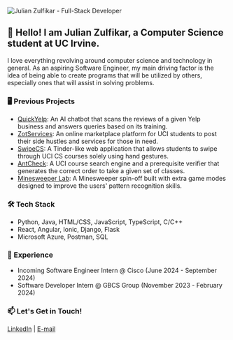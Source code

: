 ![Julian Zulfikar - Full-Stack Developer](https://github.com/julian-z/julian-z/blob/main/github_new.gif)

## 👋 Hello! I am Julian Zulfikar, a Computer Science student at UC Irvine.

I love everything revolving around computer science and technology in general. As an aspiring Software Engineer, my main driving factor is the idea of being able to create programs that will be utilized by others, especially ones that will assist in solving problems.

### 🖥 Previous Projects
- [QuickYelp](https://github.com/julian-z/QuickYelp): An AI chatbot that scans the reviews of a given Yelp business and answers queries based on its training.
- [ZotServices](https://github.com/julian-z/ZotServices): An online marketplace platform for UCI students to post their side hustles and services for those in need.
- [SwipeCS](https://www.youtube.com/watch?v=16wEb-0WYdI): A Tinder-like web application that allows students to swipe through UCI CS courses solely using hand gestures.
- [AntCheck](https://github.com/julian-z/AntCheck): A UCI course search engine and a prerequisite verifier that generates the correct order to take a given set of classes.
- [Minesweeper Lab](https://github.com/julian-z/Minesweeper-Lab): A Minesweeper spin-off built with extra game modes designed to improve the users' pattern recognition skills.

### 🛠️ Tech Stack
- Python, Java, HTML/CSS, JavaScript, TypeScript, C/C++
- React, Angular, Ionic, Django, Flask
- Microsoft Azure, Postman, SQL

### 💼 Experience
- Incoming Software Engineer Intern @ Cisco (June 2024 - September 2024)
- Software Developer Intern @ GBCS Group (November 2023 - February 2024)

### 📫 Let's Get in Touch!
[LinkedIn](https://www.linkedin.com/in/julian-z/) | [E-mail](mailto:jzulfika@ics.uci.edu)

<!--
**julian-z/julian-z** is a ✨ _special_ ✨ repository because its `README.md` (this file) appears on your GitHub profile.

Here are some ideas to get you started:

- 🔭 I’m currently working on ...
- 🌱 I’m currently learning ...
- 👯 I’m looking to collaborate on ...
- 🤔 I’m looking for help with ...
- 💬 Ask me about ...
- 📫 How to reach me: ...
- 😄 Pronouns: ...
- ⚡ Fun fact: ...
-->

